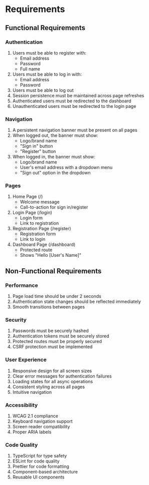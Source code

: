 # Requirements

## Functional Requirements

### Authentication
1. Users must be able to register with:
   - Email address
   - Password
   - Full name
2. Users must be able to log in with:
   - Email address
   - Password
3. Users must be able to log out
4. Session persistence must be maintained across page refreshes
5. Authenticated users must be redirected to the dashboard
6. Unauthenticated users must be redirected to the login page

### Navigation
1. A persistent navigation banner must be present on all pages
2. When logged out, the banner must show:
   - Logo/brand name
   - "Sign in" button
   - "Register" button
3. When logged in, the banner must show:
   - Logo/brand name
   - User's email address with a dropdown menu
   - "Sign out" option in the dropdown

### Pages
1. Home Page (/)
   - Welcome message
   - Call-to-action for sign in/register
2. Login Page (/login)
   - Login form
   - Link to registration
3. Registration Page (/register)
   - Registration form
   - Link to login
4. Dashboard Page (/dashboard)
   - Protected route
   - Shows "Hello [User's Name]"

## Non-Functional Requirements

### Performance
1. Page load time should be under 2 seconds
2. Authentication state changes should be reflected immediately
3. Smooth transitions between pages

### Security
1. Passwords must be securely hashed
2. Authentication tokens must be securely stored
3. Protected routes must be properly secured
4. CSRF protection must be implemented

### User Experience
1. Responsive design for all screen sizes
2. Clear error messages for authentication failures
3. Loading states for all async operations
4. Consistent styling across all pages
5. Intuitive navigation

### Accessibility
1. WCAG 2.1 compliance
2. Keyboard navigation support
3. Screen reader compatibility
4. Proper ARIA labels

### Code Quality
1. TypeScript for type safety
2. ESLint for code quality
3. Prettier for code formatting
4. Component-based architecture
5. Reusable UI components 